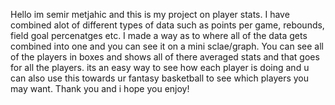 Hello im semir metjahic and this is my project on player stats. I have combined alot of different types of data such as points per game, rebounds, field goal percenatges etc. I made a way as to where all of the data gets combined into one and you can see it on a mini sclae/graph. You can see all of the players in boxes and shows all of there averaged stats and that goes for all the players. its an easy way to see how each player is doing and u can also use this towards ur fantasy basketball to see which players you may want. Thank you and i hope you enjoy!
